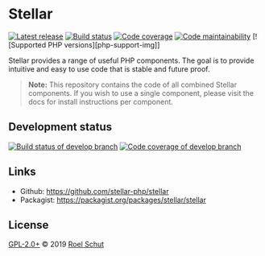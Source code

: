 Stellar
=======

[![Latest release][latest-release-img]][latest-release-url]
[![Build status][build-status-img]][build-status-url]
[![Code coverage][coverage-img]][coverage-url]
[![Code maintainability][maintainability-img]][maintainability-url]
[![Supported PHP versions][php-support-img]]

[latest-release-img]: https://img.shields.io/packagist/v/stellar/stellar.svg?label=latest
[latest-release-url]: https://github.com/stellar-php/stellar/releases
[build-status-img]: https://img.shields.io/travis/stellar-php/stellar.svg
[build-status-url]: https://travis-ci.org/stellar-php/stellar
[coverage-img]: https://img.shields.io/codeclimate/coverage/stellar-php/stellar.svg
[coverage-url]: https://codeclimate.com/github/stellar-php/stellar
[maintainability-img]: https://img.shields.io/codeclimate/maintainability-percentage/stellar-php/stellar.svg
[maintainability-url]: https://codeclimate.com/github/stellar-php/stellar


Stellar provides a range of useful PHP components. The goal is to provide intuitive and easy to use code that is stable and future proof.

> **Note:** This repository contains the code of all combined Stellar components. If you wish to use a single component, please visit the docs for install instructions per component.


## Development status
[![Build status of develop branch][dev-build-status-img]][dev-build-status-url]
[![Code coverage of develop branch][dev-coverage-img]][dev-coverage-url]

[dev-build-status-img]: https://img.shields.io/travis/stellar-php/stellar/develop.svg?label=develop%20build
[dev-build-status-url]: https://travis-ci.org/stellar-php/stellar
[dev-coverage-img]: https://coveralls.io/repos/github/stellar-php/stellar/badge.svg?branch=develop
[dev-coverage-url]: https://coveralls.io/github/stellar-php/stellar?branch=develop


## Links
- Github: https://github.com/stellar-php/stellar
- Packagist: https://packagist.org/packages/stellar/stellar


## License
[GPL-2.0+](LICENSE) © 2019 [Roel Schut](https://roelschut.nl)
